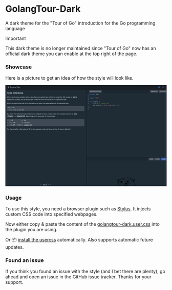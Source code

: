 # GolangTour-Dark
A dark theme for the "Tour of Go" introduction for the Go programming language

> [!IMPORTANT]
> This dark theme is no longer maintained since "Tour of Go" now has an official dark theme you can enable at the top right of the page.

### Showcase
Here is a picture to get an idea of how the style will look like.

![Showcase Screenshot](https://raw.githubusercontent.com/d-Rickyy-b/GolangTour-Dark/main/images/screenshot1.png)

### Usage
To use this style, you need a browser plugin such as [Stylus](https://addons.mozilla.org/en-US/firefox/addon/styl-us/). It injects custom CSS code into specified webpages.

Now either copy & paste the content of the [golangtour-dark.user.css](https://raw.githubusercontent.com/d-Rickyy-b/GolangTour-Dark/main/golangtour-dark.user.css) into the plugin you are using.

Or 📦 [install the usercss](https://raw.githubusercontent.com/d-Rickyy-b/GolangTour-Dark/main/golangtour-dark.user.css) automatically. Also supports automatic future updates.

### Found an issue
If you think you found an issue with the style (and I bet there are plenty), go ahead and open an issue in the GitHub issue tracker.
Thanks for your support.

